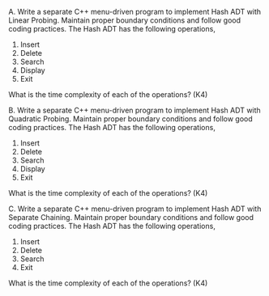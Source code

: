 A. Write a separate C++ menu-driven program to implement Hash ADT with Linear Probing. Maintain proper boundary conditions and follow good coding practices. The Hash ADT has the following operations,

1. Insert
2. Delete
3. Search
4. Display
5. Exit

What is the time complexity of each of the operations? (K4)

B. Write a separate C++ menu-driven program to implement Hash ADT with Quadratic Probing. Maintain proper boundary conditions and follow good coding practices. The Hash ADT has the following operations,

1. Insert
2. Delete
3. Search
4. Display
5. Exit

What is the time complexity of each of the operations? (K4)

C. Write a separate C++ menu-driven program to implement Hash ADT with Separate Chaining. Maintain proper boundary conditions and follow good coding practices. The Hash ADT has the following operations,

1. Insert
2. Delete
3. Search
4. Exit

What is the time complexity of each of the operations? (K4)
